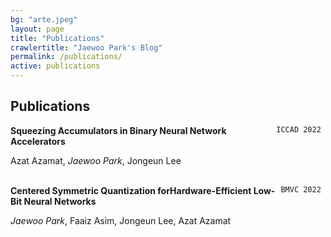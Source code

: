 ```yaml
---
bg: "arte.jpeg"
layout: page
title: "Publications"
crawlertitle: "Jaewoo Park's Blog"
permalink: /publications/
active: publications
---
```


## Publications

<div style="float: right"> <code> ICCAD 2022 </code> </div> 

__Squeezing Accumulators in Binary Neural Network Accelerators__ 


Azat Azamat, *Jaewoo Park*, Jongeun Lee
<br/>
<br/>


<div style="float: right"> <code> BMVC 2022 </code> </div> 

__Centered Symmetric Quantization forHardware-Efficient Low-Bit Neural Networks__ 


*Jaewoo Park*, Faaiz Asim, Jongeun Lee, Azat Azamat
<br/>
<br/>